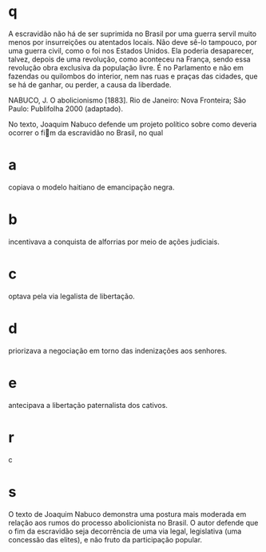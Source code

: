 # q
A escravidão não há de ser suprimida no Brasil por uma guerra servil muito menos por insurreições ou atentados locais. Não deve sê-lo tampouco, por uma guerra civil, como o foi nos Estados Unidos. Ela poderia desaparecer, talvez, depois de uma revolução, como aconteceu na França, sendo essa revolução obra exclusiva da população livre. É no Parlamento e não em fazendas ou quilombos do interior, nem nas ruas e praças das cidades, que se há de ganhar, ou perder, a causa da liberdade.

NABUCO, J. O abolicionismo \[1883]. Rio de Janeiro: Nova Fronteira; São Paulo: Publifolha 2000 (adaptado).

No texto, Joaquim Nabuco defende um projeto político sobre como deveria ocorrer o fim da escravidão no Brasil, no qual

# a
copiava o modelo haitiano de emancipação negra.

# b
incentivava a conquista de alforrias por meio de ações judiciais.

# c
optava pela via legalista de libertação.

# d
priorizava a negociação em torno das indenizações aos senhores.

# e
antecipava a libertação paternalista dos cativos.

# r
c

# s
O texto de Joaquim Nabuco demonstra uma postura mais moderada em relação aos rumos do processo abolicionista no Brasil. O autor defende que o fim da escravidão seja decorrência de uma via legal, legislativa (uma concessão das elites), e não fruto da participação popular.
